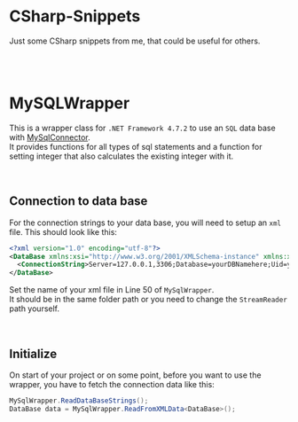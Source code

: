 # CSharp-Snippets
Just some CSharp snippets from me, that could be useful for others.

<br>
<br>

# MySQLWrapper
This is a wrapper class for `.NET Framework 4.7.2` to use an `SQL` data base with [MySqlConnector](https://mysqlconnector.net/).<br>
It provides functions for all types of sql statements and a function for setting integer that also calculates the existing integer with it.

<br>

## Connection to data base
For the connection strings to your data base, you will need to setup an `xml` file.
This should look like this:
```xml
<?xml version="1.0" encoding="utf-8"?>
<DataBase xmlns:xsi="http://www.w3.org/2001/XMLSchema-instance" xmlns:xsd="http://www.w3.org/2001/XMLSchema">
  <ConnectionString>Server=127.0.0.1,3306;Database=yourDBNamehere;Uid=yourAccountName;Pwd=yourPWhere</ConnectionString>
</DataBase>
```
Set the name of your xml file in Line 50 of `MySqlWrapper`.<br>
It should be in the same folder path or you need to change the `StreamReader` path yourself.

<br>

## Initialize
On start of your project or on some point, before you want to use the wrapper, you have to fetch the connection data like this:
```cs
MySqlWrapper.ReadDataBaseStrings();
DataBase data = MySqlWrapper.ReadFromXMLData<DataBase>();
```
